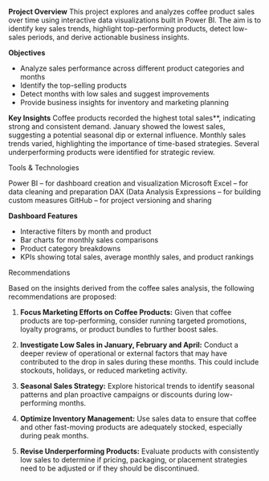 **Project Overview**
This project explores and analyzes coffee product sales over time using interactive data visualizations built in Power BI. The aim is to identify key sales trends, highlight top-performing products, detect low-sales periods, and derive actionable business insights.

**Objectives**
* Analyze sales performance across different product categories and months
* Identify the top-selling products
* Detect months with low sales and suggest improvements
* Provide business insights for inventory and marketing planning

**Key Insights**
Coffee products recorded the highest total sales**, indicating strong and consistent demand.
January showed the lowest sales, suggesting a potential seasonal dip or external influence.
Monthly sales trends varied, highlighting the importance of time-based strategies.
Several underperforming products were identified for strategic review.

Tools & Technologies

Power BI – for dashboard creation and visualization
Microsoft Excel – for data cleaning and preparation
DAX (Data Analysis Expressions – for building custom measures
GitHub – for project versioning and sharing

**Dashboard Features**

* Interactive filters by month and product
* Bar charts for monthly sales comparisons
* Product category breakdowns
* KPIs showing total sales, average monthly sales, and product rankings

Recommendations

Based on the insights derived from the coffee sales analysis, the following recommendations are proposed:

1. **Focus Marketing Efforts on Coffee Products:**
   Given that coffee products are top-performing, consider running targeted promotions, loyalty programs, or product bundles to further boost sales.

2. **Investigate Low Sales in January, February and April:**
   Conduct a deeper review of operational or external factors that may have contributed to the drop in sales during these months. This could include stockouts, holidays, or reduced marketing activity.

3. **Seasonal Sales Strategy:**
   Explore historical trends to identify seasonal patterns and plan proactive campaigns or discounts during low-performing months.

4. **Optimize Inventory Management:**
   Use sales data to ensure that coffee and other fast-moving products are adequately stocked, especially during peak months.

5. **Revise Underperforming Products:**
   Evaluate products with consistently low sales to determine if pricing, packaging, or placement strategies need to be adjusted or if they should be discontinued.
